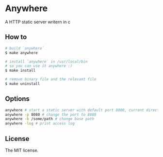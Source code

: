 # Anywhere
A HTTP static server writern in c

## How to

```bash
# build `anywhere`
$ make anywhere

# install `anywhere` in /usr/local/bin
# so you can use it anywhere :)
$ make install

# remove binary file and the relevant file
$ make uninstall
```

## Options

```bash
anywhere # start a static server with default port 8000, current directory as base path
anywhere -p 8080 # change the port to 8080
anywhere -b /some/path # change base path
anywhere -log # print access log
```

## License
The MIT license.
